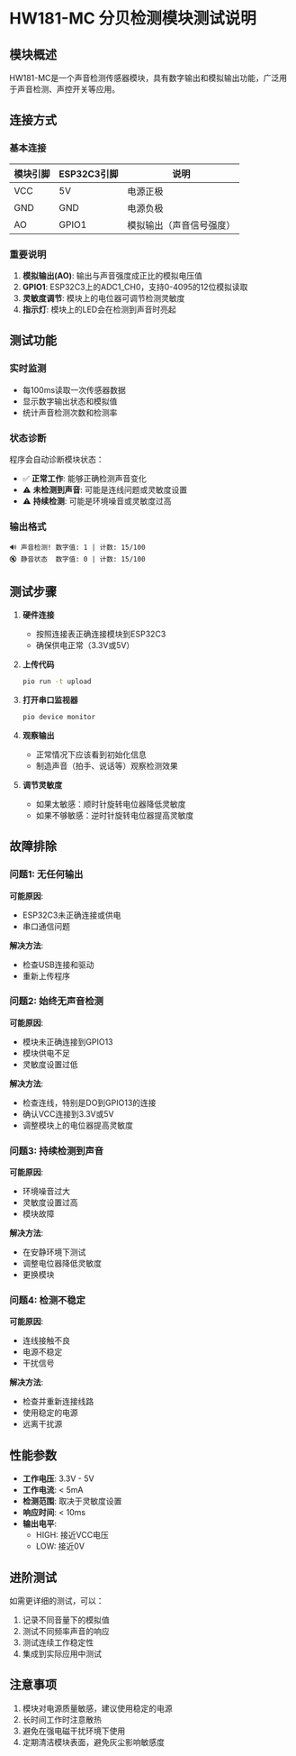 # HW181-MC 分贝检测模块测试说明

## 模块概述
HW181-MC是一个声音检测传感器模块，具有数字输出和模拟输出功能，广泛用于声音检测、声控开关等应用。

## 连接方式

### 基本连接
| 模块引脚 | ESP32C3引脚 | 说明 |
|---------|-------------|------|
| VCC     | 5V          | 电源正极 |
| GND     | GND         | 电源负极 |
| AO      | GPIO1       | 模拟输出（声音信号强度）|

### 重要说明
1. **模拟输出(AO)**: 输出与声音强度成正比的模拟电压值
2. **GPIO1**: ESP32C3上的ADC1_CH0，支持0-4095的12位模拟读取
3. **灵敏度调节**: 模块上的电位器可调节检测灵敏度
4. **指示灯**: 模块上的LED会在检测到声音时亮起

## 测试功能

### 实时监测
- 每100ms读取一次传感器数据
- 显示数字输出状态和模拟值
- 统计声音检测次数和检测率

### 状态诊断
程序会自动诊断模块状态：
- ✅ **正常工作**: 能够正确检测声音变化
- ⚠️ **未检测到声音**: 可能是连线问题或灵敏度设置
- ⚠️ **持续检测**: 可能是环境噪音或灵敏度过高

### 输出格式
```
🔊 声音检测! 数字值: 1 | 计数: 15/100
🔇 静音状态  数字值: 0 | 计数: 15/100
```

## 测试步骤

1. **硬件连接**
   - 按照连接表正确连接模块到ESP32C3
   - 确保供电正常（3.3V或5V）

2. **上传代码**
   ```bash
   pio run -t upload
   ```

3. **打开串口监视器**
   ```bash
   pio device monitor
   ```

4. **观察输出**
   - 正常情况下应该看到初始化信息
   - 制造声音（拍手、说话等）观察检测效果

5. **调节灵敏度**
   - 如果太敏感：顺时针旋转电位器降低灵敏度
   - 如果不够敏感：逆时针旋转电位器提高灵敏度

## 故障排除

### 问题1: 无任何输出
**可能原因**: 
- ESP32C3未正确连接或供电
- 串口通信问题

**解决方法**: 
- 检查USB连接和驱动
- 重新上传程序

### 问题2: 始终无声音检测
**可能原因**: 
- 模块未正确连接到GPIO13
- 模块供电不足
- 灵敏度设置过低

**解决方法**: 
- 检查连线，特别是DO到GPIO13的连接
- 确认VCC连接到3.3V或5V
- 调整模块上的电位器提高灵敏度

### 问题3: 持续检测到声音
**可能原因**: 
- 环境噪音过大
- 灵敏度设置过高
- 模块故障

**解决方法**: 
- 在安静环境下测试
- 调整电位器降低灵敏度
- 更换模块

### 问题4: 检测不稳定
**可能原因**: 
- 连线接触不良
- 电源不稳定
- 干扰信号

**解决方法**: 
- 检查并重新连接线路
- 使用稳定的电源
- 远离干扰源

## 性能参数

- **工作电压**: 3.3V - 5V
- **工作电流**: < 5mA
- **检测范围**: 取决于灵敏度设置
- **响应时间**: < 10ms
- **输出电平**: 
  - HIGH: 接近VCC电压
  - LOW: 接近0V

## 进阶测试

如需更详细的测试，可以：
1. 记录不同音量下的模拟值
2. 测试不同频率声音的响应
3. 测试连续工作稳定性
4. 集成到实际应用中测试

## 注意事项

1. 模块对电源质量敏感，建议使用稳定的电源
2. 长时间工作时注意散热
3. 避免在强电磁干扰环境下使用
4. 定期清洁模块表面，避免灰尘影响敏感度
